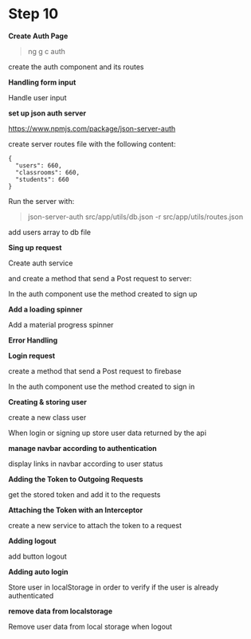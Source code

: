 # Step 10

**Create Auth Page**

>ng g c auth

create the auth component and its routes 

**Handling form input**

Handle user input

**set up json auth server**

https://www.npmjs.com/package/json-server-auth

create server routes file with the following content:

```
{
  "users": 660,
  "classrooms": 660,
  "students": 660
}
```

Run the server with:

>json-server-auth src/app/utils/db.json -r src/app/utils/routes.json

add users array to db file

**Sing up request**

Create auth service

and create a method that send a Post request to server:

In the auth component use the method created to sign up

**Add a loading spinner**

Add a material progress spinner

**Error Handling**

**Login request**

create a method that send a Post request to firebase

In the auth component use the method created to sign in

**Creating & storing user**
 
create a new class user

When login or signing up store user data returned by the api

**manage navbar according to authentication**

display links in navbar according to user status

**Adding the Token to Outgoing Requests**

get the stored token and add it to the requests

**Attaching the Token with an Interceptor**

create a new service to attach the token to a request

**Adding logout**

add button logout 

**Adding auto login**

Store user in localStorage in order to verify if the user is already authenticated

**remove data from localstorage**

Remove user data from local storage when logout


